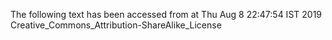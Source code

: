 The following text has been accessed from at Thu Aug 8 22:47:54 IST 2019
Creative_Commons_Attribution-ShareAlike_License
